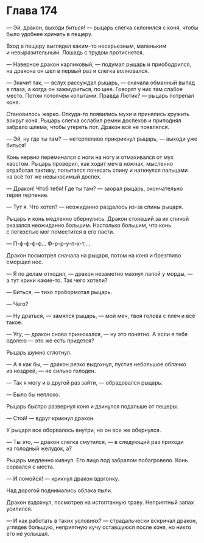 # Глава 174

— Эй, дракон, выходи биться! — рыцарь слегка склонился с коня, чтобы было удобнее кричать в пещеру.

Вход в пещеру выглядел каким-то несерьезным, маленьким и невыразительным. Лошадь с трудом протиснется.

— Наверное дракон карликовый, — подумал рыцарь и приободрился, на дракона он шел в первый раз и слегка волновался.

— Значит так, — вслух рассуждал рыцарь, — сначала обманный выпад в глаза, а когда он зажмуриться, по шее. Говорят у них там слабое место. Потом потопчем копытами. Правда Лютик? — рыцарь потрепал коня.

Становилось жарко. Откуда-то появились мухи и принялись кружить вокруг коня. Рыцарь слегка ослабил ремни доспехов и приподнял забрало шлема, чтобы утереть пот. Дракон всё не появлялся.

— Эй, ну где ты там? — нетерпеливо прикрикнул рыцарь, — выходи уже биться!

Конь нервно переминался с ноги на ногу и отмахивался от мух хвостом. Рыцарь проверил, как ходит меч в ножнах, мысленно отработал тактику, попытался почесать спину и наткнулся пальцами на всё тот же невыносимый доспех.

— Дракон! Чтоб тебя! Где ты там? — заорал рыцарь, окончательно теряя терпение.

— Тут я. Что хотел? — неожиданно раздалось из-за спины рыцаря.

Рыцарь и конь медленно обернулись. Дракон стоявший за их спиной оказался неожиданно большим. Настолько большим, что конь с легкостью мог поместится в его пасти.

— П-ф-ф-ф-ф... Ф-р-р-у-п-х-т....

Дракон посмотрел сначала на рыцаря, потом на коня и брезгливо сморщил нос.

— Я по делам отходил, — дракон незаметно махнул лапой у морды, — а тут крики какие-то. Так чего хотели?

— Биться, — тихо пробормотал рыцарь.

— Чего?

— Ну драться, — замялся рыцарь, — мой меч, твоя голова с плеч и всё такое.

— Угу, — дракон снова принюхался, — ну это понятно. А если я тебя одолею — это же есть придется?

Рыцарь шумно сглотнул.

— А я как бы, — дракон резко выдохнул, пустив небольшое облачко из ноздрей, — не сильно голоден.

— Так я могу и в другой раз зайти, — обрадовался рыцарь.

— Было бы неплохо.

Рыцарь быстро развернул коня и двинулся подальше от пещеры.

— Стой! — вдруг крикнул дракон.

У рыцаря все оборвалось внутри, но он все же обернулся.

— Ты это, — дракон слегка смутился, — в следующий раз приходи на голодный желудок, а?

Рыцарь медленно кивнул. Его лицо под забралом побагровело. Конь сорвался с места.

— И помойся! — крикнул дракон вдогонку.

Над дорогой поднимались облака пыли.

Дракон вздохнул, посмотрев на истоптанную траву. Неприятный запах усилился.

— И как работать в таких условиях? — страдальчески вскричал дракон, углядев большую, неприятную кучу оставшуюся после коня, но никто его не услышал.


